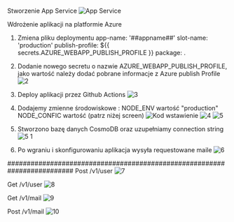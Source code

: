 Stworzenie App Service
![App Service](https://user-images.githubusercontent.com/48619944/116151195-96577380-a6e4-11eb-8476-9911bc1de6d1.png)

Wdrożenie aplikacji na platformie Azure

1. Zmiena pliku deploymentu app-name: '##appname##' slot-name: 'production' publish-profile: ${{ secrets.AZURE_WEBAPP_PUBLISH_PROFILE }} package: .

2. Dodanie nowego secretu o nazwie AZURE_WEBAPP_PUBLISH_PROFILE, jako wartość należy dodać pobrane informacje z Azure publish Profile
![2](https://user-images.githubusercontent.com/48619944/116135901-f690ea00-a6d1-11eb-85cb-9d3fc0f7058e.png)

3. Deploy aplikacji przez Github Actions 
![3](https://user-images.githubusercontent.com/48619944/116135905-f7c21700-a6d1-11eb-810d-0b0b52d0e4d8.png)

4. Dodajemy zmienne środowiskowe : NODE_ENV wartość "production" NODE_CONFIC wartość (patrz niżej screen)
![Kod wstawienie](https://user-images.githubusercontent.com/48619944/116151690-37462e80-a6e5-11eb-89cf-0a64fe9b493c.png)
![4](https://user-images.githubusercontent.com/48619944/116135909-f7c21700-a6d1-11eb-8197-4459e9e5e315.png)
![5](https://user-images.githubusercontent.com/48619944/116135914-f98bda80-a6d1-11eb-907a-48ecaec1cb87.png)

5. Stworzono bazę danych CosmoDB oraz uzupełniamy connection string 
![5 1](https://user-images.githubusercontent.com/48619944/116136138-38219500-a6d2-11eb-9008-40625051edde.png)

6. Po wgraniu i skonfigurowaniu aplikacja wysyła requestowane maile
![6](https://user-images.githubusercontent.com/48619944/116135921-fb559e00-a6d1-11eb-8999-0a2a219b0e0e.png)

#########################################################################
Post /v1/user
![7](https://user-images.githubusercontent.com/48619944/116135923-fc86cb00-a6d1-11eb-9dae-0cc5a9ca4cd1.png)

Get /v1/user 
![8](https://user-images.githubusercontent.com/48619944/116135926-fdb7f800-a6d1-11eb-913f-74bdc450e361.png)

Get /v1/mail 
![9](https://user-images.githubusercontent.com/48619944/116135931-fee92500-a6d1-11eb-89d1-c9eae9a0fbbf.png)

Post /v1/mail 
![10](https://user-images.githubusercontent.com/48619944/116135937-ff81bb80-a6d1-11eb-91a3-89aee4e9dea4.png)

